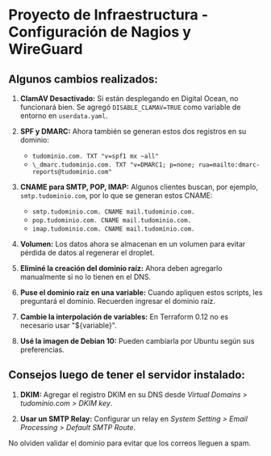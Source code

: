 # Proyecto de Infraestructura - Configuración de Nagios y WireGuard

## Algunos cambios realizados:

1. **ClamAV Desactivado:** Si están desplegando en Digital Ocean, no funcionará bien. Se agregó `DISABLE_CLAMAV=TRUE` como variable de entorno en `userdata.yaml`.

2. **SPF y DMARC:** Ahora también se generan estos dos registros en su dominio:
   - `tudominio.com. TXT "v=spf1 mx ~all"`
   - `\_dmarc.tudominio.com. TXT "v=DMARC1; p=none; rua=mailto:dmarc-reports@tudominio.com"`

3. **CNAME para SMTP, POP, IMAP:** Algunos clientes buscan, por ejemplo, `smtp.tudominio.com`, por lo que se generan estos CNAME:
   - `smtp.tudominio.com. CNAME mail.tudominio.com.`
   - `pop.tudominio.com. CNAME mail.tudominio.com.`
   - `imap.tudominio.com. CNAME mail.tudominio.com.`

4. **Volumen:** Los datos ahora se almacenan en un volumen para evitar pérdida de datos al regenerar el droplet.

5. **Eliminé la creación del dominio raíz:** Ahora deben agregarlo manualmente si no lo tienen en el DNS.

6. **Puse el dominio raíz en una variable:** Cuando apliquen estos scripts, les preguntará el dominio. Recuerden ingresar el dominio raíz.

7. **Cambie la interpolación de variables:** En Terraform 0.12 no es necesario usar "\${variable}".

8. **Usé la imagen de Debian 10:** Pueden cambiarla por Ubuntu según sus preferencias.

## Consejos luego de tener el servidor instalado:

1. **DKIM:** Agregar el registro DKIM en su DNS desde _Virtual Domains > tudominio.com > DKIM key_.

2. **Usar un SMTP Relay:** Configurar un relay en _System Setting > Email Processing > Default SMTP Route_.

No olviden validar el dominio para evitar que los correos lleguen a spam.
